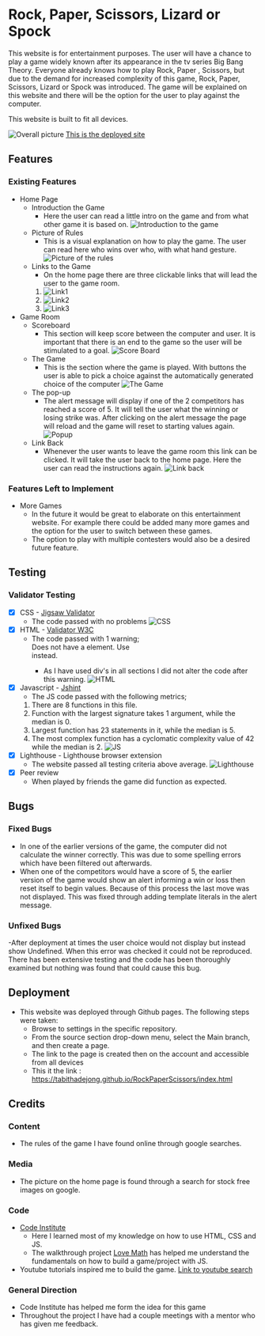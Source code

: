 # Rock, Paper, Scissors, Lizard or Spock
This website is for entertainment purposes. The user will have a chance to play a game widely known after its appearance in the tv series Big Bang Theory. Everyone already knows how to play Rock, Paper , Scissors, but due to the demand for increased complexity of this game, Rock, Paper, Scissors, Lizard or Spock was introduced. The game will be explained on this website and there will be the option for the user to play against the computer.
 
 
This website is built to fit all devices.
 
![Overall picture](assets/images/Project2/Collage-p2.jpg)
[This is the deployed site](https://tabithadejong.github.io/RockPaperScissors/index.html)
 
## Features
### Existing Features
- Home Page
  - Introduction the Game
    - Here the user can read a little intro on the game and from what other game it is based on.
    ![Introduction to the game](assets/images/Project2/Introduction.png)
  - Picture of Rules
    - This is a visual explanation on how to play the game. The user can read here who wins over who, with what hand gesture.
    ![Picture of the rules](assets/images/Project2/Link3-HP.png)
  - Links to the Game
    - On the home page there are three clickable links that will lead the user to the game room.
    1. ![Link1](assets/images/Project2/Link1-HP.png)
    2. ![Link2](assets/images/Project2/Link2-HP.png)
    3. ![Link3](assets/images/Project2/Link3-HP.png)
- Game Room
  - Scoreboard
    - This section will keep score between the computer and user. It is important that there is an end to the game so the user will be stimulated to a goal.
    ![Score Board](assets/images/Project2/Score-board.png)
  - The Game
    - This is the section where the game is played. With buttons the user is able to pick a choice against the automatically generated choice of the computer
    ![The Game](assets/images/Project2/Game-area.png)
  - The pop-up
    - The alert message will display if one of the 2 competitors has reached a score of 5. It will tell the user what the winning or losing strike was. After clicking on the alert message the page will reload and the game will reset to starting values again.
    ![Popup](assets/images/Project2/Popup.png)
  - Link Back
    - Whenever the user wants to leave the game room this link can be clicked. It will take the user back to the home page. Here the user can read the instructions again.
    ![Link back](assets/images/Project2/Back%20.png)
### Features Left to Implement
- More Games
  - In the future it would be great to elaborate on this entertainment website. For example there could be added many more games and the option for the user to switch between these games.
  - The option to play with multiple contesters would also be a desired future feature.
## Testing
### Validator Testing
- [x] CSS - [Jigsaw Validator](https://jigsaw.w3.org/css-validator/)
  - The code passed with no problems
  ![CSS](assets/images/Project2/CSS.png)
- [x] HTML -  [Validator W3C](https://validator.w3.org/)
  - The code passed with 1 warning; <section> Does not have a <h> element. Use <div> instead.
    - As I have used div's in all sections I did not alter the code after this warning.
   ![HTML](assets/images/Project2/HTML.png)
- [x] Javascript - [Jshint](https://jshint.com/)
  - The JS code passed with the following metrics;
  1. There are 8 functions in this file.
  2. Function with the largest signature takes 1 argument, while the median is 0.
  3. Largest function has 23 statements in it, while the median is 5.
  4. The most complex function has a cyclomatic complexity value of 42 while the median is 2.
  ![JS](assets/images/Project2/JS.png)
- [x] Lighthouse - Lighthouse browser extension
  - The website passed all testing criteria above average.
  ![Lighthouse](assets/images/Project2/Lighthouse.png)
- [x] Peer review
  - When played by friends the game did function as expected.
 
 
## Bugs
### Fixed Bugs
- In one of the earlier versions of the game, the computer did not calculate the winner correctly. This was due to some spelling errors which have been filtered out afterwards.
- When one of the competitors would have a score of 5, the earlier version of the game would show an alert informing a win or loss then reset itself to begin values. Because of this process the last move was not displayed. This was fixed through adding template literals in the alert message.
 
### Unfixed Bugs
-After deployment at times the user choice would not display but instead show Undefined. When this error was checked it could not be reproduced. There has been extensive testing and the code has been thoroughly examined but nothing was found that could cause this bug. 
 
 
## Deployment
- This website was deployed through Github pages. The following steps were taken:
  - Browse to settings in the specific repository.
  - From the source section drop-down menu, select the Main branch, and then create a page.
  - The link to the page is created then on the account and accessible from all devices
  - This it the link : https://tabithadejong.github.io/RockPaperScissors/index.html
 
 
## Credits
### Content
- The rules of the game I have found online through google searches.
### Media
- The picture on the home page is found through a search for stock free images on google.
### Code
- [Code Institute](https://learn.codeinstitute.net/dashboard)
  - Here I learned most of my knowledge on how to use HTML, CSS and JS.
  - The walkthrough project [Love Math](https://code-institute-org.github.io/love-maths/) has helped me understand the fundamentals on how to build a game/project with JS.
- Youtube tutorials inspired me to build the game. [Link to youtube search](https://www.youtube.com/watch?v=RwFeg0cEZvQ&t=2034s&ab_channel=CodewithAniaKub%C3%B3w)
### General Direction
- Code Institute has helped me form the idea for this game
- Throughout the project I have had a couple meetings with a mentor who has given me feedback.
 

 
 
 

